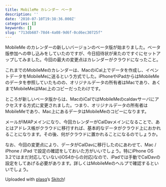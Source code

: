 ```yaml
---
title: MobileMe カレンダー ベータ
description: ''
date: '2010-07-10T19:38:36.000Z'
categories: []
keywords: []
slug: "713db687-78d4-4a08-9d6f-0cd6ec30725f"
---
```

MobileMe のカレンダーの新しいバージョンのベータ版が始まりました。ベータ版参加への申し込みをしていたのですが、今日招待状が来たのですぐにセットアップしてみました。今回の最大の変更点はカレンダーがクラウドになったこと。

これまでのMobileMeのカレンダーは、MacのiCal上でデータを作成し、イベントデータをMobileMeに送るという方式でした。iPhoneやiPadからはMobileMeのデータを参照していたものの、オリジナルデータの所有者はMacであり、あくまでMobileMeはMac上のコピーだったわけです。

ところが新しいベータ版からは、MacのiCalではMobileMeのcaldavサーバにアクセスする方式に変更されました。つまり、オリジナルデータの所有者はMobileMeであり、Mac上にあるデータはMobileMeのコピーになります。

メールがIMAPメインになり、今回カレンダーがCalDavメインになることで、あとはアドレス帳がクラウドに移行すれば、基本的なデータがクラウド上におかれることになります。その後、何がクラウドに置かれることになるのでしょうか。

なお、今回の変更点により、データがCalDavに移行したのにあわせて、Mac / iPhone / iPad で設定の確認をしておいた方がいいでしょう。特にiPhone OS 3.2ではまだ対応していない(iOS4からの対応)なので、iPadでは手動でCalDavの設定をしてあげる必要があります。詳しくはMobileMeのヘルプで確認するといいでしょう。

Uploaded with [plasq](http://plasq.com/)’s [Skitch](http://skitch.com)!